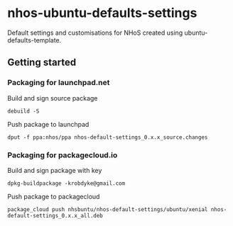 # nhos-ubuntu-defaults-settings

Default settings and customisations for NHoS created using ubuntu-defaults-template.

## Getting started

### Packaging for launchpad.net
Build and sign source package

`debuild -S`

Push package to launchpad

`dput -f ppa:nhos/ppa nhos-default-settings_0.x.x_source.changes`

### Packaging for packagecloud.io
Build and sign package with key

`dpkg-buildpackage -krobdyke@gmail.com`

Push package to packagecloud

`package_cloud push nhsbuntu/nhos-default-settings/ubuntu/xenial nhos-default-settings_0.x.x_all.deb`
